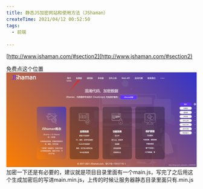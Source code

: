```yaml
---
title: 静态JS加密网站和使用方法（JShaman）
createTime: 2021/04/12 00:52:50
tags:
  - 前端

---
```


[http://www.jshaman.com/#section2](http://www.jshaman.com/#section2)

免费点这个位置![](../images/31c6a6964558c0790d78ecc3b37582d1.png)
加密一下还是有必要的，建议就是项目目录里面有一个main.js，写完了之后用这个生成加密后的写进main.min.js，上传的时候让服务器静态目录里面只有.min.js
